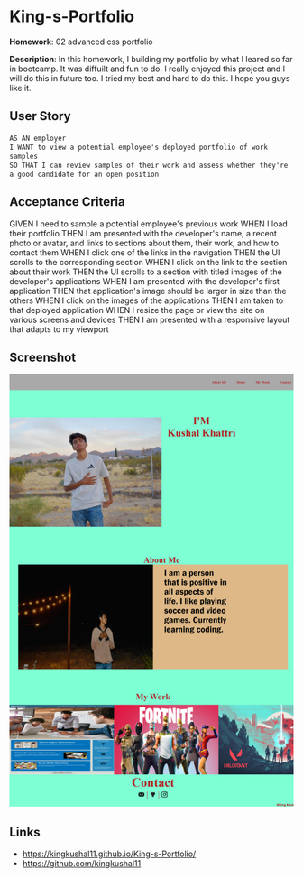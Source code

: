 # King-s-Portfolio


**Homework**: 02 advanced css portfolio

**Description**: In this homework, I building my portfolio by what I leared so far in bootcamp. It was diffuilt and fun to do. I really enjoyed this project and I will do this in future too. I tried my best and hard to do this. I hope you guys like it.

## User Story

```
AS AN employer
I WANT to view a potential employee's deployed portfolio of work samples
SO THAT I can review samples of their work and assess whether they're a good candidate for an open position
```


## Acceptance Criteria
GIVEN I need to sample a potential employee's previous work
WHEN I load their portfolio
THEN I am presented with the developer's name, a recent photo or avatar, and links to sections about them, their work, and how to contact them
WHEN I click one of the links in the navigation
THEN the UI scrolls to the corresponding section
WHEN I click on the link to the section about their work
THEN the UI scrolls to a section with titled images of the developer's applications
WHEN I am presented with the developer's first application
THEN that application's image should be larger in size than the others
WHEN I click on the images of the applications
THEN I am taken to that deployed application
WHEN I resize the page or view the site on various screens and devices
THEN I am presented with a responsive layout that adapts to my viewport

## Screenshot

<img src="assets\images\_C__Users_kusha_Desktop_homework2_King-s-Portfolio_index.html (1).png">
 
 ## Links
 - https://kingkushal11.github.io/King-s-Portfolio/
 - https://github.com/kingkushal11